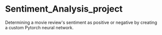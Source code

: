 # Sentiment_Analysis_project
Determining a movie review's sentiment as positive or negative by creating a custom Pytorch neural network.

